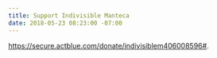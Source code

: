 ```yaml
---
title: Support Indivisible Manteca
date: 2018-05-23 08:23:00 -07:00
---
```


https://secure.actblue.com/donate/indivisiblem406008596#.